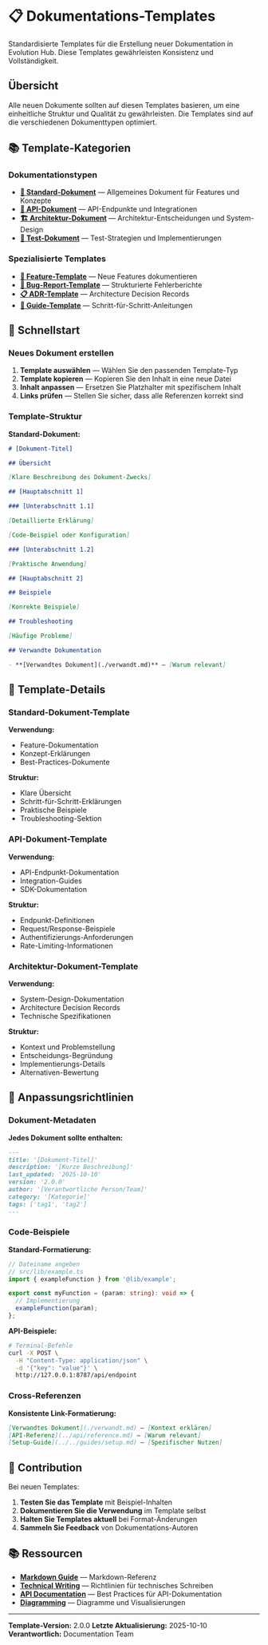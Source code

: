 # 📋 Dokumentations-Templates

Standardisierte Templates für die Erstellung neuer Dokumentation in Evolution Hub. Diese Templates gewährleisten Konsistenz und Vollständigkeit.

## Übersicht

Alle neuen Dokumente sollten auf diesen Templates basieren, um eine einheitliche Struktur und Qualität zu gewährleisten. Die Templates sind auf die verschiedenen Dokumenttypen optimiert.

## 📚 Template-Kategorien

### Dokumentationstypen

- **[📖 Standard-Dokument](./standard-document.md)** — Allgemeines Dokument für Features und Konzepte
- **[🔧 API-Dokument](./api-document.md)** — API-Endpunkte und Integrationen
- **[🏗️ Architektur-Dokument](./architecture-document.md)** — Architektur-Entscheidungen und System-Design
- **[🧪 Test-Dokument](./test-document.md)** — Test-Strategien und Implementierungen

### Spezialisierte Templates

- **[🚀 Feature-Template](./feature-template.md)** — Neue Features dokumentieren
- **[🐛 Bug-Report-Template](./bug-report-template.md)** — Strukturierte Fehlerberichte
- **[📋 ADR-Template](./adr-template.md)** — Architecture Decision Records
- **[📖 Guide-Template](./guide-template.md)** — Schritt-für-Schritt-Anleitungen

## 🚀 Schnellstart

### Neues Dokument erstellen

1. **Template auswählen** — Wählen Sie den passenden Template-Typ
2. **Template kopieren** — Kopieren Sie den Inhalt in eine neue Datei
3. **Inhalt anpassen** — Ersetzen Sie Platzhalter mit spezifischem Inhalt
4. **Links prüfen** — Stellen Sie sicher, dass alle Referenzen korrekt sind

### Template-Struktur

**Standard-Dokument:**

```markdown
# [Dokument-Titel]

## Übersicht

[Klare Beschreibung des Dokument-Zwecks]

## [Hauptabschnitt 1]

### [Unterabschnitt 1.1]

[Detaillierte Erklärung]

[Code-Beispiel oder Konfiguration]

### [Unterabschnitt 1.2]

[Praktische Anwendung]

## [Hauptabschnitt 2]

## Beispiele

[Konrekte Beispiele]

## Troubleshooting

[Häufige Probleme]

## Verwandte Dokumentation

- **[Verwandtes Dokument](./verwandt.md)** — [Warum relevant]
```

## 📖 Template-Details

### Standard-Dokument-Template

**Verwendung:**

- Feature-Dokumentation
- Konzept-Erklärungen
- Best-Practices-Dokumente

**Struktur:**

- Klare Übersicht
- Schritt-für-Schritt-Erklärungen
- Praktische Beispiele
- Troubleshooting-Sektion

### API-Dokument-Template

**Verwendung:**

- API-Endpunkt-Dokumentation
- Integration-Guides
- SDK-Dokumentation

**Struktur:**

- Endpunkt-Definitionen
- Request/Response-Beispiele
- Authentifizierungs-Anforderungen
- Rate-Limiting-Informationen

### Architektur-Dokument-Template

**Verwendung:**

- System-Design-Dokumentation
- Architecture Decision Records
- Technische Spezifikationen

**Struktur:**

- Kontext und Problemstellung
- Entscheidungs-Begründung
- Implementierungs-Details
- Alternativen-Bewertung

## 🔧 Anpassungsrichtlinien

### Dokument-Metadaten

**Jedes Dokument sollte enthalten:**

```markdown
---
title: '[Dokument-Titel]'
description: '[Kurze Beschreibung]'
last_updated: '2025-10-10'
version: '2.0.0'
author: '[Verantwortliche Person/Team]'
category: '[Kategorie]'
tags: ['tag1', 'tag2']
---
```

### Code-Beispiele

**Standard-Formatierung:**

```typescript
// Dateiname angeben
// src/lib/example.ts
import { exampleFunction } from '@lib/example';

export const myFunction = (param: string): void => {
  // Implementierung
  exampleFunction(param);
};
```

**API-Beispiele:**

```bash
# Terminal-Befehle
curl -X POST \
  -H "Content-Type: application/json" \
  -d '{"key": "value"}' \
  http://127.0.0.1:8787/api/endpoint
```

### Cross-Referenzen

**Konsistente Link-Formatierung:**

```markdown
[Verwandtes Dokument](./verwandt.md) — [Kontext erklären]
[API-Referenz](../api/reference.md) — [Warum relevant]
[Setup-Guide](../../guides/setup.md) — [Spezifischer Nutzen]
```

## 🤝 Contribution

Bei neuen Templates:

1. **Testen Sie das Template** mit Beispiel-Inhalten
2. **Dokumentieren Sie die Verwendung** im Template selbst
3. **Halten Sie Templates aktuell** bei Format-Änderungen
4. **Sammeln Sie Feedback** von Dokumentations-Autoren

## 📚 Ressourcen

- **[Markdown Guide](https://www.markdownguide.org/)** — Markdown-Referenz
- **[Technical Writing](https://developers.google.com/tech-writing)** — Richtlinien für technisches Schreiben
- **[API Documentation](https://idratherbewriting.com/)** — Best Practices für API-Dokumentation
- **[Diagramming](https://mermaid.js.org/)** — Diagramme und Visualisierungen

---

**Template-Version:** 2.0.0
**Letzte Aktualisierung:** 2025-10-10
**Verantwortlich:** Documentation Team

